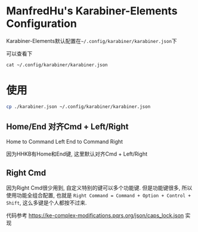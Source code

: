 # ManfredHu's Karabiner-Elements Configuration
Karabiner-Elements默认配置在`~/.config/karabiner/karabiner.json`下

可以查看下
```
cat ~/.config/karabiner/karabiner.json
```

# 使用

```bash
cp ./karabiner.json ~/.config/karabiner/karabiner.json
```

## Home/End 对齐Cmd + Left/Right
Home to Command Left
End to Command Right

因为HHKB有Home和End键, 这里默认对齐Cmd + Left/Right

## Right Cmd
因为Right Cmd很少用到, 自定义特别的键可以多个功能键. 但是功能键很多, 所以使用功能全组合配置, 也就是 `Right Command = Command + Option + Control + Shift`, 这么多键是个人都按不过来.

代码参考 https://ke-complex-modifications.pqrs.org/json/caps_lock.json 实现
